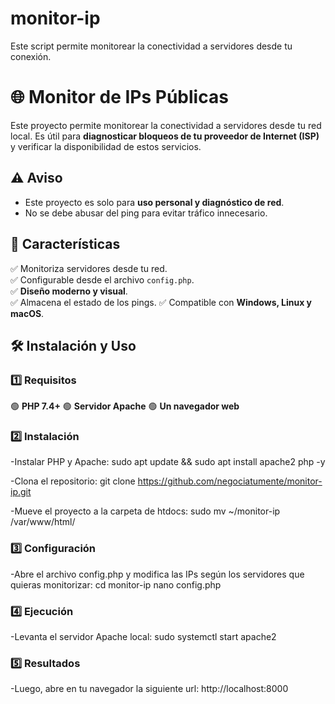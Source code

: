 # monitor-ip
Este script permite monitorear la conectividad a servidores desde tu conexión.  

# 🌐 Monitor de IPs Públicas  
Este proyecto permite monitorear la conectividad a servidores desde tu red local. Es útil para **diagnosticar bloqueos de tu proveedor de Internet (ISP)** y verificar la disponibilidad de estos servicios.  

## ⚠️ Aviso  
- Este proyecto es solo para **uso personal y diagnóstico de red**.  
- No se debe abusar del ping para evitar tráfico innecesario.
  
## 🚀 Características  
✅ Monitoriza servidores desde tu red.  
✅ Configurable desde el archivo `config.php`.  
✅ **Diseño moderno y visual**.  
✅ Almacena el estado de los pings.
✅ Compatible con **Windows, Linux y macOS**.  

## 🛠️ Instalación y Uso  

### 1️⃣ Requisitos  
🟢 **PHP 7.4+**
🟢 **Servidor Apache**
🟢 **Un navegador web**  

### 2️⃣ Instalación  
-Instalar PHP y Apache:
sudo apt update && sudo apt install apache2 php -y

-Clona el repositorio:
git clone https://github.com/negociatumente/monitor-ip.git

-Mueve el proyecto a la carpeta de htdocs:
sudo mv ~/monitor-ip /var/www/html/

### 3️⃣ Configuración
-Abre el archivo config.php y modifica las IPs según los servidores que quieras monitorizar:
cd monitor-ip
nano config.php

### 4️⃣ Ejecución
-Levanta el servidor Apache local:
sudo systemctl start apache2

### 5️⃣ Resultados
-Luego, abre en tu navegador la siguiente url:
http://localhost:8000
